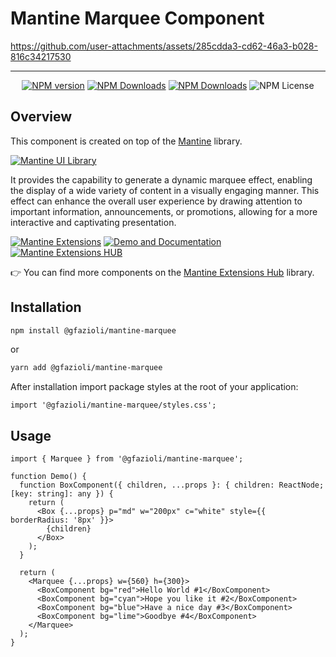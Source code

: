 # Mantine Marquee Component



https://github.com/user-attachments/assets/285cdda3-cd62-46a3-b028-816c34217530



---

<div align="center">
  
  [![NPM version](https://img.shields.io/npm/v/%40gfazioli%2Fmantine-marquee?style=for-the-badge)](https://www.npmjs.com/package/@gfazioli/mantine-marquee)
  [![NPM Downloads](https://img.shields.io/npm/dm/%40gfazioli%2Fmantine-marquee?style=for-the-badge)](https://www.npmjs.com/package/@gfazioli/mantine-marquee)
  [![NPM Downloads](https://img.shields.io/npm/dy/%40gfazioli%2Fmantine-marquee?style=for-the-badge&label=%20&color=f90)](https://www.npmjs.com/package/@gfazioli/mantine-marquee)
  ![NPM License](https://img.shields.io/npm/l/%40gfazioli%2Fmantine-marquee?style=for-the-badge)

</div>

## Overview

This component is created on top of the [Mantine](https://mantine.dev/) library.

[![Mantine UI Library](https://img.shields.io/badge/-MANTINE_UI_LIBRARY-blue?style=for-the-badge&labelColor=black&logo=mantine
)](https://mantine.dev/)

It provides the capability to generate a dynamic marquee effect, enabling the display of a wide variety of content in a visually engaging manner. This effect can enhance the overall user experience by drawing attention to important information, announcements, or promotions, allowing for a more interactive and captivating presentation.

[![Mantine Extensions](https://img.shields.io/badge/-Watch_the_Video-blue?style=for-the-badge&labelColor=black&logo=youtube
)](https://www.youtube.com/playlist?list=PL85tTROKkZrWyqCcmNCdWajpx05-cTal4)
[![Demo and Documentation](https://img.shields.io/badge/-Demo_%26_Documentation-blue?style=for-the-badge&labelColor=black&logo=typescript
)](https://gfazioli.github.io/mantine-marquee/)
[![Mantine Extensions HUB](https://img.shields.io/badge/-Mantine_Extensions_Hub-blue?style=for-the-badge&labelColor=blue
)](https://mantine-extensions.vercel.app/)

👉 You can find more components on the [Mantine Extensions Hub](https://mantine-extensions.vercel.app/) library.


## Installation

```sh
npm install @gfazioli/mantine-marquee
```
or 

```sh
yarn add @gfazioli/mantine-marquee
```

After installation import package styles at the root of your application:

```tsx
import '@gfazioli/mantine-marquee/styles.css';
```

## Usage

```tsx
import { Marquee } from '@gfazioli/mantine-marquee';

function Demo() {
  function BoxComponent({ children, ...props }: { children: ReactNode; [key: string]: any }) {
    return (
      <Box {...props} p="md" w="200px" c="white" style={{ borderRadius: '8px' }}>
        {children}
      </Box>
    );
  }

  return (
    <Marquee {...props} w={560} h={300}>
      <BoxComponent bg="red">Hello World #1</BoxComponent>
      <BoxComponent bg="cyan">Hope you like it #2</BoxComponent>
      <BoxComponent bg="blue">Have a nice day #3</BoxComponent>
      <BoxComponent bg="lime">Goodbye #4</BoxComponent>
    </Marquee>
  );
}
```



